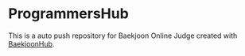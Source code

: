 # ProgrammersHub
This is a auto push repository for Baekjoon Online Judge created with [BaekjoonHub](https://github.com/BaekjoonHub/BaekjoonHub).
